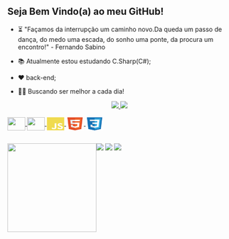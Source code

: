 ## Seja Bem Vindo(a) ao meu GitHub!

- ⏳ "Façamos da interrupção um caminho novo.Da queda um passo de dança, do medo uma escada, do sonho uma ponte, da procura um encontro!" - Fernando Sabino

- 📚 Atualmente estou estudando C.Sharp(C#);
- ❤️ back-end;
- 🧗‍♂️ Buscando ser melhor a cada dia!
<div align='center'>
  <a href='https://github.com/JeostonJunior'>
  <img height='180em' src="https://github-readme-stats.vercel.app/api?username=JeostonJunior&show_icons=true&theme=great-gatsby&count_private=true"/> 
  <img height='180em' src="https://github-readme-stats.vercel.app/api/top-langs/?username=JeostonJunior&layout=compact&langs_count=6&theme=great-gatsby"/> 
</div>
  
<div style="display: inline_block"><br>
  <img align="center" height="30" width="40" src="https://cdn.jsdelivr.net/gh/devicons/devicon/icons/csharp/csharp-original.svg" />
  <img align="center" height="30" width="40" src="https://cdn.jsdelivr.net/gh/devicons/devicon/icons/bootstrap/bootstrap-original.svg" />
  <img align="center" height="30" width="40" src="https://raw.githubusercontent.com/devicons/devicon/master/icons/javascript/javascript-plain.svg">
  <img align="center" height="30" width="40" src="https://raw.githubusercontent.com/devicons/devicon/master/icons/html5/html5-original.svg">
  <img align="center" height="30" width="40" src="https://raw.githubusercontent.com/devicons/devicon/master/icons/css3/css3-original.svg">
</div>
  
           
                 
           
          
          
  ##
 
<div style="display: inline_block"> 
  <a href="https://www.instagram.com/araujo_crz.jr/" target="_blank"><img src="https://img.shields.io/badge/-Instagram-%23E4405F?style=for-the-badge&logo=instagram&logoColor=white" target="_blank"></a>
  <a href = "jeostonjunior@gmail.com"><img src="https://img.shields.io/badge/Gmail-D14836?style=for-the-badge&logo=gmail&logoColor=white" target="_blank"></a>
  <a href="www.linkedin.com/in/jeoston-araujo" target="_blank"><img src="https://img.shields.io/badge/LinkedIn-0077B5?style=for-the-badge&logo=linkedin&logoColor=white" target="_blank"></a>
  <img  align='left' width='200' height='200' src="https://media.discordapp.net/attachments/606149658062094373/930560644619567134/download20220102143311.png?width=598&height=598"/>
</div>

